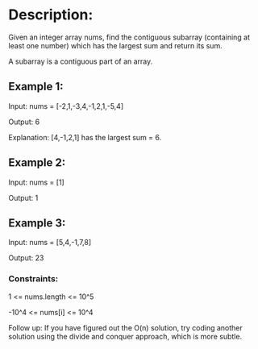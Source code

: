 # Description:

Given an integer array nums, find the contiguous subarray (containing at least one number) which has the largest sum and return its sum.

A subarray is a contiguous part of an array.

## Example 1:

Input: nums = [-2,1,-3,4,-1,2,1,-5,4]

Output: 6

Explanation: [4,-1,2,1] has the largest sum = 6.

## Example 2:

Input: nums = [1]

Output: 1

## Example 3:

Input: nums = [5,4,-1,7,8]

Output: 23

### Constraints:

1 <= nums.length <= 10^5

-10^4 <= nums[i] <= 10^4

Follow up: If you have figured out the O(n) solution, try coding another solution using the divide and conquer approach, which is more subtle.
